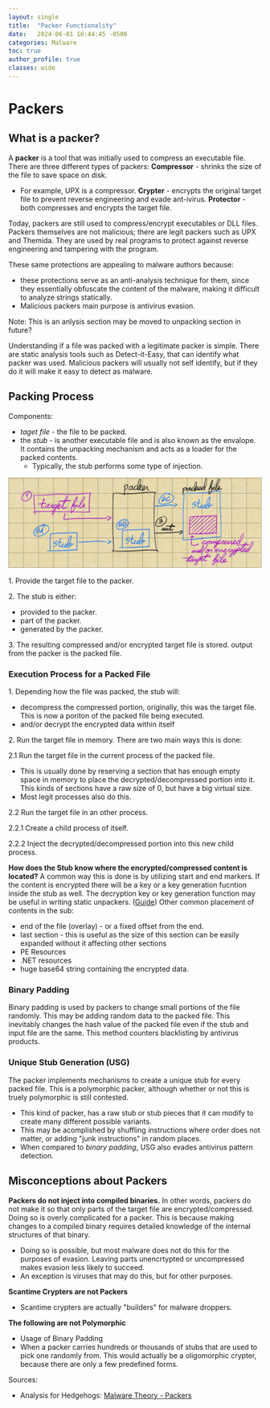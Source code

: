 ```yaml
---
layout: single
title:  "Packer Functionality"
date:   2024-06-01 16:44:45 -0500
categories: Malware
toc: true
author_profile: true
classes: wide
---
```


# Packers

## What is a packer? 

A **packer** is a tool that was initially used to compress an executable file. There are three different types of packers:
**Compressor** - shrinks the size of the file to save space on disk. 
- For example, UPX is a compressor.
**Crypter** - encrypts the original target file to prevent reverse engineering and evade ant-ivirus.
**Protector** - both compresses and encrypts the target file. 

Today, packers are still used to compress/encrypt executables or DLL files. Packers themselves are not malicious; there are legit packers such as UPX and Themida. They are used by real programs to protect against reverse engineering and tampering with the program. 

These same protections are appealing to malware authors because:
- these protections serve as an anti-analysis technique for them, since they essentially obfuscate the content of the malware, making it difficult to analyze strings statically.
- Malicious packers main purpose is antivirus evasion. 

Note: This is an anlysis section may be moved to unpacking section in future?

Understanding if a file was packed with a legitimate packer is simple. There are static analysis tools such as Detect-it-Easy, that can identify what packer was used. Malicious packers will usually not self identify, but if they do it will make it easy to detect as malware.     

## Packing Process
Components:
- *taget file* - the file to be packed. 
- the *stub* - is another executable file and is also known as the envalope. It contains the unpacking mechanism and acts as a loader for the packed contents. 
	- Typically, the stub performs some type of injection.

![Packing Process](/assets/images/packing_process.jpeg)

1\. Provide the target file to the packer.

2\. The stub is either:
- provided to the packer.
- part of the packer.
- generated by the packer.

3\. The resulting compressed and/or encrypted target file is stored. output from the packer is the packed file.

### Execution Process for a Packed File

1\. Depending how the file was packed, the stub will:
- decompress the compressed portion, originally, this was the target file. This is now a poriton of the packed file being executed. 
- and/or decrypt the encrypted data within itself   

2\. Run the target file in memory. There are two main ways this is done:

2.1 Run the target file in the current process of the packed file.
- This is usually done by reserving a section that has enough empty space in memory to place the decrypted/decompressed portion into it. This kinds of sections have a raw size of 0, but have a big virtual size. 
- Most legit processes also do this. 

2.2	Run the target file in an other process.

2.2.1 Create a child process of itself.

2.2.2 Inject the decrypted/decompressed portion into this new child process. 

**How does the Stub know where the encrypted/compressed content is located?**
A common way this is done is by utilizing start and end markers. If the content is encrypted there will be a key or a key generation fucntion inside the stub as well. The decryption key or key generation function may be useful in writing static unpackers. ([Guide](https://www.gdatasoftware.com/blog/2019/01/31413-unpack-lpdinch-malware)) Other common placement of contents in the sub:
- end of the file (overlay) - or a fixed offset from the end.
- last section - this is useful as the size of this section can be easily expanded without it affecting other sections 
- PE Resources
- .NET resources
- huge base64 string containing the encrypted data.

### Binary Padding
Binary padding is used by packers to change small portions of the file randomly. This may be adding random data to the packed file. This inevitably changes the hash value of the packed file even if the stub and input file are the same. This method counters blacklisting by antivirus products.

### Unique Stub Generation (USG)
The packer implements mechanisms to create a unique stub for every packed file.  This is a polymorphic packer, although whether or not this is truely polymorphic is still contested. 
- This kind of packer, has a raw stub or stub pieces that it can modify to create many different possible variants. 
- This may be acomplished by shuffling instructions where order does not matter, or adding "junk instructions" in random places. 
- When compared to *binary padding*, USG also evades antivirus pattern detection. 

## Misconceptions about Packers

**Packers do not inject into compiled binaries.**
In other words, packers do not make it so that only parts of the target file are encrypted/compressed. Doing so is overly complicated for a packer. This is because making changes to a compiled binary requires detailed knowledge of the internal structures of that binary.
* Doing so is possible, but most malware does not do this for the purposes of evasion. Leaving parts unencrtypted or uncompressed makes evasion less likely to succeed. 
* An exception is viruses that may do this, but for other purposes.

**Scantime Crypters are not Packers**
* Scantime crypters are actually "builders" for malware droppers.  

**The following are not Polymorphic**
* Usage of Binary Padding
* When a packer carries hundreds or thousands of stubs that are used to pick one randomly from. This would actually be a oligomorphic crypter, because there are only a few predefined forms.   

Sources:
- Analysis for Hedgehogs: [Malware Theory - Packers](https://youtu.be/ESLEf66EzDk)
